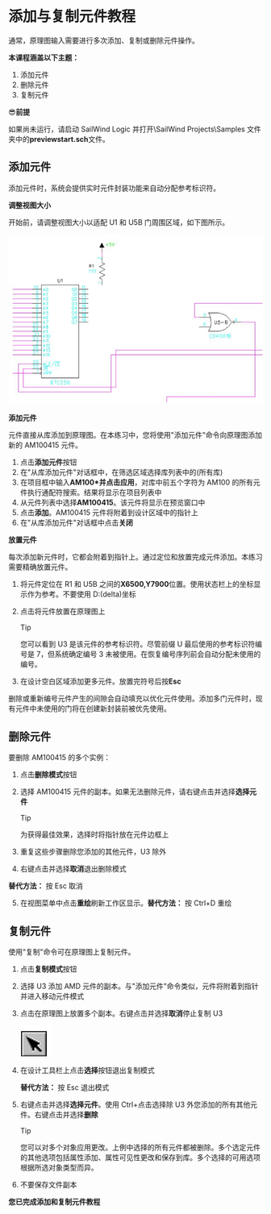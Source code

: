 # 添加与复制元件教程
通常，原理图输入需要进行多次添加、复制或删除元件操作。

**本课程涵盖以下主题：**

1. 添加元件
2. 删除元件
3. 复制元件

😎**前提**

如果尚未运行，请启动 SailWind Logic 并打开\SailWind Projects\Samples 文件夹中的**previewstart.sch**文件。

## 添加元件
添加元件时，系统会提供实时元件封装功能来自动分配参考标识符。

**调整视图大小**

开始前，请调整视图大小以适配 U1 和 U5B 门周围区域，如下图所示。

![](/logic/tutorial/4/_page_0_Figure_12.jpeg)

**添加元件**

元件直接从库添加到原理图。在本练习中，您将使用"添加元件"命令向原理图添加新的 AM100415 元件。

1. 点击**添加元件**按钮
2. 在"从库添加元件"对话框中，在筛选区域选择库列表中的(所有库)
3. 在项目框中输入**AM100\***并点击**应用**，对库中前五个字符为 AM100 的所有元件执行通配符搜索。结果将显示在项目列表中
4. 从元件列表中选择**AM100415**。该元件将显示在预览窗口中
5. 点击**添加**。AM100415 元件将附着到设计区域中的指针上
6. 在"从库添加元件"对话框中点击**关闭**

**放置元件**

每次添加新元件时，它都会附着到指针上。通过定位和放置完成元件添加。本练习需要精确放置元件。

1. 将元件定位在 R1 和 U5B 之间的**X6500,Y7900**位置。使用状态栏上的坐标显示作为参考。不要使用 D:(delta)坐标
2. 点击将元件放置在原理图上

   > [!TIP]
   >
   >  您可以看到 U3 是该元件的参考标识符。尽管前缀 U 最后使用的参考标识符编号是 7，但系统确定编号 3 未被使用。在恢复编号序列前会自动分配未使用的编号。

3. 在设计空白区域添加更多元件。放置完符号后按**Esc**

删除或重新编号元件产生的间隙会自动填充以优化元件使用。添加多门元件时，现有元件中未使用的门将在创建新封装前被优先使用。

## 删除元件
要删除 AM100415 的多个实例：

1. 点击**删除模式**按钮
2. 选择 AM100415 元件的副本。如果无法删除元件，请右键点击并选择**选择元件**

    > [!TIP]
    >
    >  为获得最佳效果，选择时将指针放在元件边框上

3. 重复这些步骤删除您添加的其他元件，U3 除外
4. 右键点击并选择**取消**退出删除模式

**替代方法：** 按 Esc 取消

5. 在视图菜单中点击**重绘**刷新工作区显示。**替代方法：** 按 Ctrl+D 重绘

## 复制元件
使用"复制"命令可在原理图上复制元件。

1. 点击**复制模式**按钮
2. 选择 U3 添加 AMD 元件的副本。与"添加元件"命令类似，元件将附着到指针并进入移动元件模式
3. 点击在原理图上放置多个副本。右键点击并选择**取消**停止复制 U3

   ![](/logic/tutorial/4/_page_2_Picture_2.jpeg)

4. 在设计工具栏上点击**选择**按钮退出复制模式

   **替代方法：** 按 Esc 退出模式

5. 右键点击并选择**选择元件**。使用 Ctrl+点击选择除 U3 外您添加的所有其他元件。右键点击并选择**删除**

    > [!TIP]
    >
    >  您可以对多个对象应用更改。上例中选择的所有元件都被删除。多个选定元件的其他选项包括属性添加、属性可见性更改和保存到库。多个选择的可用选项根据所选对象类型而异。

6. 不要保存文件副本

**您已完成添加和复制元件教程**